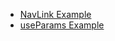 
- [NavLink Example](https://github.com/subraatakumar/react-router-dom-example/tree/navlink)
- [useParams Example](https://github.com/subraatakumar/react-router-dom-example/tree/params)

